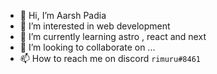 - 👋 Hi, I’m Aarsh Padia
- 👀 I’m interested in web development
- 🌱 I’m currently learning astro , react and next
- 💞️ I’m looking to collaborate on ...
- 📫 How to reach me on discord ```rimuru#8461```

<!---
aarsh21/aarsh21 is a ✨ special ✨ repository because its `README.md` (this file) appears on your GitHub profile.
You can click the Preview link to take a look at your changes.
--->
